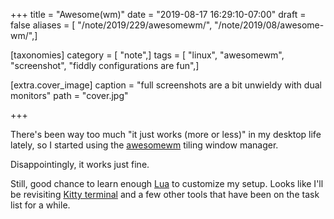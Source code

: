 +++
title = "Awesome(wm)"
date = "2019-08-17 16:29:10-07:00"
draft = false
aliases = [ "/note/2019/229/awesomewm/", "/note/2019/08/awesome-wm/",]

[taxonomies]
category = [ "note",]
tags = [ "linux", "awesomewm", "screenshot", "fiddly configurations are fun",]

[extra.cover_image]
caption = "full screenshots are a bit unwieldy with dual monitors"
path = "cover.jpg"

+++

There's been way too much "it just works (more or less)" in my desktop life lately, so I started using the
[awesomewm][] tiling window manager.

Disappointingly, it works just fine.

Still, good chance to learn enough [Lua][] to customize my setup. Looks like I'll be revisiting [Kitty
terminal][] and a few other tools that have been on the task list for a while.

[awesomewm]: https://awesomewm.org
[Lua]: https://www.lua.org/
[Kitty terminal]: /post/2019/05/kitty-terminal/